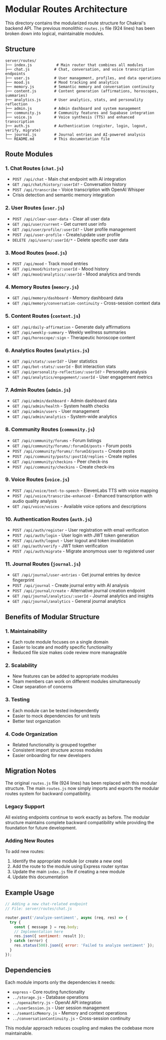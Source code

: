 # Modular Routes Architecture

This directory contains the modularized route structure for Chakrai's backend API. The previous monolithic `routes.js` file (924 lines) has been broken down into logical, maintainable modules.

## Structure

```
server/routes/
├── index.js           # Main router that combines all modules
├── chat.js           # Chat, conversation, and voice transcription endpoints
├── user.js           # User management, profiles, and data operations
├── mood.js           # Mood tracking and analytics
├── memory.js         # Semantic memory and conversation continuity
├── content.js        # Content generation (affirmations, horoscopes, summaries)
├── analytics.js      # User analytics, stats, and personality reflection
├── admin.js          # Admin dashboard and system management
├── community.js      # Community features and Supabase integration
├── voice.js          # Voice synthesis (TTS) and enhanced transcription
├── auth.js           # Authentication (register, login, logout, verify, migrate)
├── journal.js        # Journal entries and AI-powered analysis
└── README.md         # This documentation file
```

## Route Modules

### 1. Chat Routes (`chat.js`)
- `POST /api/chat` - Main chat endpoint with AI integration
- `GET /api/chat/history/:userId?` - Conversation history
- `POST /api/transcribe` - Voice transcription with OpenAI Whisper
- Crisis detection and semantic memory integration

### 2. User Routes (`user.js`) 
- `POST /api/clear-user-data` - Clear all user data
- `GET /api/user/current` - Get current user info
- `GET /api/user/profile/:userId?` - User profile management
- `POST /api/user-profile` - Create/update user profile
- `DELETE /api/users/:userId/*` - Delete specific user data

### 3. Mood Routes (`mood.js`)
- `POST /api/mood` - Track mood entries
- `GET /api/mood/history/:userId` - Mood history
- `GET /api/mood/analytics/:userId` - Mood analytics and trends

### 4. Memory Routes (`memory.js`)
- `GET /api/memory/dashboard` - Memory dashboard data
- `GET /api/memory/conversation-continuity` - Cross-session context data

### 5. Content Routes (`content.js`)
- `GET /api/daily-affirmation` - Generate daily affirmations
- `GET /api/weekly-summary` - Weekly wellness summaries
- `GET /api/horoscope/:sign` - Therapeutic horoscope content

### 6. Analytics Routes (`analytics.js`)
- `GET /api/stats/:userId?` - User statistics
- `GET /api/bot-stats/:userId` - Bot interaction stats
- `GET /api/personality-reflection/:userId?` - Personality analysis
- `GET /api/analytics/engagement/:userId` - User engagement metrics

### 7. Admin Routes (`admin.js`)
- `GET /api/admin/dashboard` - Admin dashboard data
- `GET /api/admin/health` - System health checks
- `GET /api/admin/users` - User management
- `GET /api/admin/analytics` - System-wide analytics

### 8. Community Routes (`community.js`)
- `GET /api/community/forums` - Forum listings
- `GET /api/community/forums/:forumId/posts` - Forum posts
- `POST /api/community/forums/:forumId/posts` - Create posts
- `POST /api/community/posts/:postId/replies` - Create replies
- `GET /api/community/checkins` - Peer check-ins
- `POST /api/community/checkins` - Create check-ins

### 9. Voice Routes (`voice.js`)
- `POST /api/voice/text-to-speech` - ElevenLabs TTS with voice mapping
- `POST /api/voice/transcribe-enhanced` - Enhanced transcription with audio quality analysis
- `GET /api/voice/voices` - Available voice options and descriptions

### 10. Authentication Routes (`auth.js`)
- `POST /api/auth/register` - User registration with email verification
- `POST /api/auth/login` - User login with JWT token generation
- `POST /api/auth/logout` - User logout and token invalidation
- `GET /api/auth/verify` - JWT token verification
- `POST /api/auth/migrate` - Migrate anonymous user to registered user

### 11. Journal Routes (`journal.js`)
- `GET /api/journal/user-entries` - Get journal entries by device fingerprint
- `POST /api/journal` - Create journal entry with AI analysis
- `POST /api/journal/create` - Alternative journal creation endpoint
- `GET /api/journal/analytics/:userId` - Journal analytics and insights
- `GET /api/journal/analytics` - General journal analytics

## Benefits of Modular Structure

### 1. Maintainability
- Each route module focuses on a single domain
- Easier to locate and modify specific functionality
- Reduced file size makes code review more manageable

### 2. Scalability
- New features can be added to appropriate modules
- Team members can work on different modules simultaneously
- Clear separation of concerns

### 3. Testing
- Each module can be tested independently
- Easier to mock dependencies for unit tests
- Better test organization

### 4. Code Organization
- Related functionality is grouped together
- Consistent import structure across modules
- Easier onboarding for new developers

## Migration Notes

The original `routes.js` file (924 lines) has been replaced with this modular structure. The main `routes.js` now simply imports and exports the modular routes system for backward compatibility.

### Legacy Support
All existing endpoints continue to work exactly as before. The modular structure maintains complete backward compatibility while providing the foundation for future development.

### Adding New Routes
To add new routes:
1. Identify the appropriate module (or create a new one)
2. Add the route to the module using Express router syntax
3. Update the main `index.js` file if creating a new module
4. Update this documentation

## Example Usage

```javascript
// Adding a new chat-related endpoint
// File: server/routes/chat.js

router.post('/analyze-sentiment', async (req, res) => {
  try {
    const { message } = req.body;
    // Implementation here
    res.json({ sentiment: result });
  } catch (error) {
    res.status(500).json({ error: 'Failed to analyze sentiment' });
  }
});
```

## Dependencies

Each module imports only the dependencies it needs:
- `express` - Core routing functionality
- `../storage.js` - Database operations
- `../openaiRetry.js` - OpenAI API integration
- `../userSession.js` - User session management
- `../semanticMemory.js` - Memory and context operations
- `../conversationContinuity.js` - Cross-session continuity

This modular approach reduces coupling and makes the codebase more maintainable.